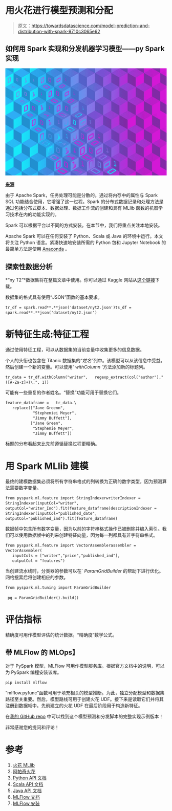 # 用火花进行模型预测和分配

> 原文：<https://towardsdatascience.com/model-prediction-and-distribution-with-spark-9710c3065e62>

## 如何用 Spark 实现和分发机器学习模型——py Spark 实现

![](img/e81c23ea92a83e267375725749462a6b.png)

[**来源**](https://pixabay.com/illustrations/big-data-binary-code-background-7134400/)

由于 Apache Spark，任务处理可能是分散的。通过将内存中的属性与 Spark SQL 功能结合使用，它增强了这一过程。Spark 的分布式数据记录和处理方法是通过包括分布式脚本、数据处理、数据工作流的创建和具有 MLlib 函数的机器学习技术在内的功能实现的。

Spark 可以根据平台以不同的方式安装。在本节中，我们将重点关注本地安装。

Apache Spark 可以在任何安装了 Python、Scala 或 Java 的环境中运行。本文将关注 Python 语言。紧凑快速地安装所需的 Python 包和 Jupyter Notebook 的最简单方法是使用 [Anaconda](https://www.anaconda.com/products/individual#Downloads) 。

## 探索性数据分析

*“ny T2”*数据集将在整篇文章中使用。你可以通过 Kaggle 网站从[这个链接](https://www.kaggle.com/cmenca/new-york-times-hardcover-fiction-best-sellers)下载。

数据集的格式具有使用“JSON”函数的基本要求。

```
tr_df = spark.read**.**json('dataset/nyt2.json')ts_df = spark.read**.**json('dataset/nyt2.json')
```

# 新特征生成:特征工程

通过使用特征工程，可以从数据集的当前变量中收集更多的信息数据。

个人的头衔也包含在 Titanic 数据集的“*姓名*”列中。该模型可以从该信息中受益。然后创建一个新的变量。可以使用' *withColumn* '方法添加新的标题列。

```
tr_data = tr_df.withColumn("writer",   regexp_extract(col("author"),"([A-Za-z]+)\.", 1))
```

可能有一些重复的作者姓名。“替换”功能可用于替换它们。

```
feature_dataframe =   tr_data.\
   replace(["Jane Greenn", 
            "Stepheniei Meyer",
            "Jimmy Buffett"],
           ["Jane Green", 
            "Stephenie Meyer",
            "Jimmy Buffett"]) 
```

标题的分布看起来比先前遵循替换过程更精确。

# 用 Spark MLlib 建模

最终的建模数据集必须将所有字符串格式的列转换为正确的数字类型，因为预测算法需要数字变量。

```
from pyspark.ml.feature import StringIndexerwriterIndexer = StringIndexer(inputCol="writer", outputCol="writer_Ind").fit(feature_dataframe)descriptionIndexer = StringIndexer(inputCol="published_date", outputCol="published_ind").fit(feature_dataframe)
```

数据帧中包含所有数字变量，因为以前的字符串格式操作已被删除并编入索引。我们可以使用数据帧中的列来创建特征向量，因为每一列都具有非字符串格式。

```
from pyspark.ml.feature import VectorAssemblerassembler = VectorAssembler(
   inputCols = ["writer","price","published_ind"],
   outputCol = "features")
```

当创建流水线时，分类器的参数可以在` *ParamGridBuilder* 的帮助下进行优化。网格搜索后将创建相应的参数。

```
from pyspark.ml.tuning import ParamGridBuilder

 pg = ParamGridBuilder().build()
```

# 评估指标

精确度可用作模型评估的统计数据。“精确度”数学公式。

## **带 MLFlow 的 MLOps】**

对于 PySpark 模型，MLFlow 可用作模型服务库。根据官方文档中的说明，可以为 PySpark 编程安装该库。

```
pip install mlflow
```

“mlflow.pyfunc”函数可用于填充相关的模型推断。为此，独立分配模型和数据集路径至关重要。然后，模型路线可用于创建火花 UDF。接下来是读取它们并将其注册到数据帧中。先前建立的火花 UDF 在最后阶段用于构造新特征。

在[我的 GitHub repo](https://github.com/pinarersoy/PySpark_SparkSQL_MLib/blob/master/RDD%20Basics%20and%20PySpark%20ML%20Model%20Serving.ipynb) 中可以找到这个模型预测和分发脚本的完整实现示例版本！

非常感谢您的提问和评论！

# 参考

1.  [火花 MLlib](https://spark.apache.org/mllib/)
2.  [阿帕奇火花](https://spark.apache.org/)
3.  [Python API 文档](https://www.python.org/)
4.  [Scala API 文档](https://www.scala-lang.org/)
5.  [Java API 文档](https://www.java.com/)
6.  [MLFlow 文档](https://mlflow.org/)
7.  [MLFlow 安装](https://pypi.org/project/mlflow/)